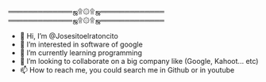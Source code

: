   ═════════════ஜ۩۞۩ஜ═════════════
  ═════════════ஜ۩۞۩ஜ═════════════
- 👋 Hi, I’m @Josesitoelratoncito
- 👀 I’m interested in software of google
- 🌱 I’m currently learning programming
- 💞️ I’m looking to collaborate on a big company like (Google, Kahoot... etc) 
- 📫 How to reach me, you could search me in Github or in youtube 

<!---
Josesitoelratoncito/Josesitoelratoncito is a ✨ special ✨ repository because its `README.md` (this file) appears on your GitHub profile.
You can click the Preview link to take a look at your changes.
--->

